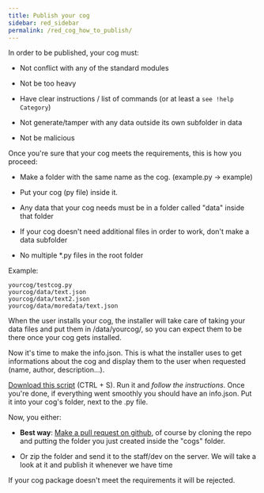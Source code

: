```yaml
---
title: Publish your cog
sidebar: red_sidebar
permalink: /red_cog_how_to_publish/
---
```


In order to be published, your cog must:  

 *  Not conflict with any of the standard modules  

 *  Not be too heavy

 *  Have clear instructions / list of commands (or at least a `see !help Category`)

 *  Not generate/tamper with any data outside its own subfolder in data

 *  Not be malicious

Once you're sure that your cog meets the requirements, this is how you proceed:  

 * Make a folder with the same name as the cog. (example.py -> example)

 * Put your cog (py file) inside it.

 * Any data that your cog needs must be in a folder called "data" inside that folder

 * If your cog doesn't need additional files in order to work, don't make a data subfolder

 * No multiple *.py files in the root folder 

Example:  
```
yourcog/testcog.py  
yourcog/data/text.json  
yourcog/data/text2.json  
yourcog/data/moredata/text.json
```

When the user installs your cog, the installer will take care of taking your data files and put them in /data/yourcog/, so you can expect them to be there once your cog gets installed.  

Now it's time to make the info.json. This is what the installer uses to get informations about the cog and display them to the user when requested (name, author, description...).  

[Download this script](https://gist.githubusercontent.com/Twentysix26/73a2a09238d6875b5cb7/raw/ab4d1e45e293730c358c3e441f502bb99e8f183d/info_maker.py) (CTRL + S). Run it and *follow the instructions*. Once you're done, if everything went smoothly you should have an info.json. Put it into your cog's folder, next to the .py file.  

Now, you either:  

 * **Best way**: [Make a pull request on github](https://github.com/Twentysix26/Red-Cogs), of course by cloning the repo and putting the folder you just created inside the "cogs" folder.  
 
 * Or zip the folder and send it to the staff/dev on the server. We will take a look at it and publish it whenever we have time  

If your cog package doesn't meet the requirements it will be rejected.